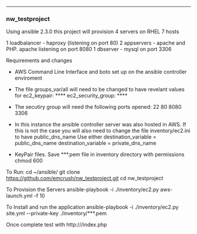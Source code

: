 ----
### nw_testproject

Using ansible 2.3.0 this project will provision 4 servers on RHEL 7 hosts

1 loadbalancer - haproxy (listening on port 80)
2 appservers - apache and PHP. apache listening on port 8080 
1 dbserver - mysql on port 3306


Requirements and changes
- AWS Command Line Interface and boto set up on the ansible controller enviroment

- The file groups_var/all will need to be changed to have revelant values for
ec2_keypair: ****
ec2_security_group: ****

- The secutiry group will need the following ports opened:
22
80
8080
3306

- In this instance the ansible controller server was also hosted in AWS.  If this is not the case you will also need to change the file
inventory/ec2.ini to have public_dns_name
Use either
destination_variable = public_dns_name
destination_variable = private_dns_name

- KeyPair files.  Save ***.pem file in inventory directory with permissions chmod 600


To Run:
cd ~/ansible/
git clone https://github.com/emcrush/nw_testproject.git
cd nw_testproject

To Provision the Servers
ansible-playbook -i ./inventory/ec2.py aws-launch.yml -f 10

To Install and run the application 
ansible-playbook -i ./inventory/ec2.py  site.yml --private-key ./inventory/***.pem


Once complete test with http://<loadbalancerIP>/index.php